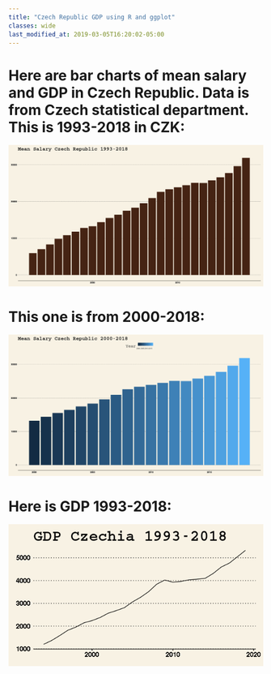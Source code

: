 ```yaml
---
title: "Czech Republic GDP using R and ggplot"
classes: wide
last_modified_at: 2019-03-05T16:20:02-05:00
---
```


# Here are bar charts of mean salary and GDP in Czech Republic. Data is from Czech statistical department. This is 1993-2018 in CZK:

[![small image](/assets/images/gdp/meansalary93-18.png)](/assets/images/gdp/meansalary93-18.png)


# This one is from 2000-2018:

[![small image](/assets/images/gdp/meansalary2000-18.png)](/assets/images/gdp/meansalary2000-18.png)


# Here is GDP 1993-2018:

[![small image](/assets/images/gdp/gdpcz93-18.png)](/assets/images/gdp/gdpcz93-18.png)


